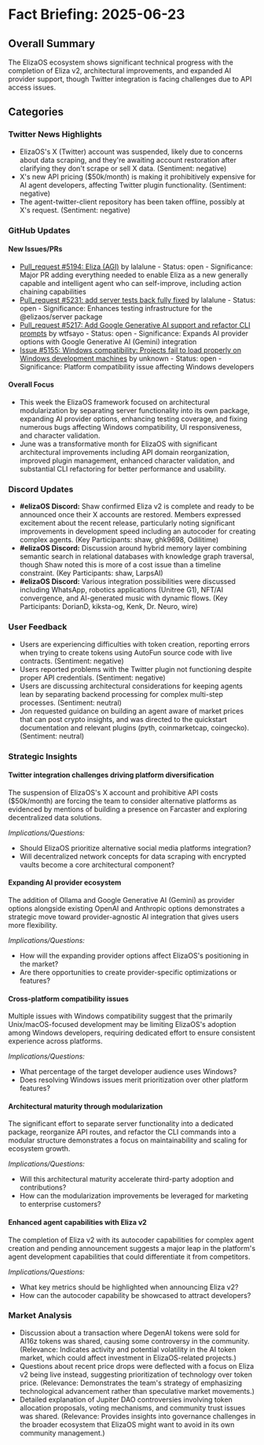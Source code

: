 # Fact Briefing: 2025-06-23

## Overall Summary
The ElizaOS ecosystem shows significant technical progress with the completion of Eliza v2, architectural improvements, and expanded AI provider support, though Twitter integration is facing challenges due to API access issues.

## Categories

### Twitter News Highlights
- ElizaOS's X (Twitter) account was suspended, likely due to concerns about data scraping, and they're awaiting account restoration after clarifying they don't scrape or sell X data. (Sentiment: negative)
- X's new API pricing ($50k/month) is making it prohibitively expensive for AI agent developers, affecting Twitter plugin functionality. (Sentiment: negative)
- The agent-twitter-client repository has been taken offline, possibly at X's request. (Sentiment: negative)

### GitHub Updates

#### New Issues/PRs
- [Pull_request #5194: Eliza (AGI)](https://github.com/elizaos/eliza/pull/5194) by lalalune - Status: open - Significance: Major PR adding everything needed to enable Eliza as a new generally capable and intelligent agent who can self-improve, including action chaining capabilities
- [Pull_request #5231: add server tests back fully fixed](https://github.com/elizaos/eliza/pull/5231) by lalalune - Status: open - Significance: Enhances testing infrastructure for the @elizaos/server package
- [Pull_request #5217: Add Google Generative AI support and refactor CLI prompts](https://github.com/elizaos/eliza/pull/5217) by wtfsayo - Status: open - Significance: Expands AI provider options with Google Generative AI (Gemini) integration
- [Issue #5155: Windows compatibility: Projects fail to load properly on Windows development machines](https://github.com/elizaos/eliza/issues/5155) by unknown - Status: open - Significance: Platform compatibility issue affecting Windows developers

#### Overall Focus
- This week the ElizaOS framework focused on architectural modularization by separating server functionality into its own package, expanding AI provider options, enhancing testing coverage, and fixing numerous bugs affecting Windows compatibility, UI responsiveness, and character validation.
- June was a transformative month for ElizaOS with significant architectural improvements including API domain reorganization, improved plugin management, enhanced character validation, and substantial CLI refactoring for better performance and usability.

### Discord Updates
- **#elizaOS Discord:** Shaw confirmed Eliza v2 is complete and ready to be announced once their X accounts are restored. Members expressed excitement about the recent release, particularly noting significant improvements in development speed including an autocoder for creating complex agents. (Key Participants: shaw, ghk9698, Odilitime)
- **#elizaOS Discord:** Discussion around hybrid memory layer combining semantic search in relational databases with knowledge graph traversal, though Shaw noted this is more of a cost issue than a timeline constraint. (Key Participants: shaw, LarpsAI)
- **#elizaOS Discord:** Various integration possibilities were discussed including WhatsApp, robotics applications (Unitree G1), NFT/AI convergence, and AI-generated music with dynamic flows. (Key Participants: DorianD, kiksta-og, Kenk, Dr. Neuro, wire)

### User Feedback
- Users are experiencing difficulties with token creation, reporting errors when trying to create tokens using AutoFun source code with live contracts. (Sentiment: negative)
- Users reported problems with the Twitter plugin not functioning despite proper API credentials. (Sentiment: negative)
- Users are discussing architectural considerations for keeping agents lean by separating backend processing for complex multi-step processes. (Sentiment: neutral)
- Jon requested guidance on building an agent aware of market prices that can post crypto insights, and was directed to the quickstart documentation and relevant plugins (pyth, coinmarketcap, coingecko). (Sentiment: neutral)

### Strategic Insights

#### Twitter integration challenges driving platform diversification
The suspension of ElizaOS's X account and prohibitive API costs ($50k/month) are forcing the team to consider alternative platforms as evidenced by mentions of building a presence on Farcaster and exploring decentralized data solutions.

*Implications/Questions:*
  - Should ElizaOS prioritize alternative social media platforms integration?
  - Will decentralized network concepts for data scraping with encrypted vaults become a core architectural component?

#### Expanding AI provider ecosystem
The addition of Ollama and Google Generative AI (Gemini) as provider options alongside existing OpenAI and Anthropic options demonstrates a strategic move toward provider-agnostic AI integration that gives users more flexibility.

*Implications/Questions:*
  - How will the expanding provider options affect ElizaOS's positioning in the market?
  - Are there opportunities to create provider-specific optimizations or features?

#### Cross-platform compatibility issues
Multiple issues with Windows compatibility suggest that the primarily Unix/macOS-focused development may be limiting ElizaOS's adoption among Windows developers, requiring dedicated effort to ensure consistent experience across platforms.

*Implications/Questions:*
  - What percentage of the target developer audience uses Windows?
  - Does resolving Windows issues merit prioritization over other platform features?

#### Architectural maturity through modularization
The significant effort to separate server functionality into a dedicated package, reorganize API routes, and refactor the CLI commands into a modular structure demonstrates a focus on maintainability and scaling for ecosystem growth.

*Implications/Questions:*
  - Will this architectural maturity accelerate third-party adoption and contributions?
  - How can the modularization improvements be leveraged for marketing to enterprise customers?

#### Enhanced agent capabilities with Eliza v2
The completion of Eliza v2 with its autocoder capabilities for complex agent creation and pending announcement suggests a major leap in the platform's agent development capabilities that could differentiate it from competitors.

*Implications/Questions:*
  - What key metrics should be highlighted when announcing Eliza v2?
  - How can the autocoder capability be showcased to attract developers?

### Market Analysis
- Discussion about a transaction where DegenAI tokens were sold for AI16z tokens was shared, causing some controversy in the community. (Relevance: Indicates activity and potential volatility in the AI token market, which could affect investment in ElizaOS-related projects.)
- Questions about recent price drops were deflected with a focus on Eliza v2 being live instead, suggesting prioritization of technology over token price. (Relevance: Demonstrates the team's strategy of emphasizing technological advancement rather than speculative market movements.)
- Detailed explanation of Jupiter DAO controversies involving token allocation proposals, voting mechanisms, and community trust issues was shared. (Relevance: Provides insights into governance challenges in the broader ecosystem that ElizaOS might want to avoid in its own community management.)